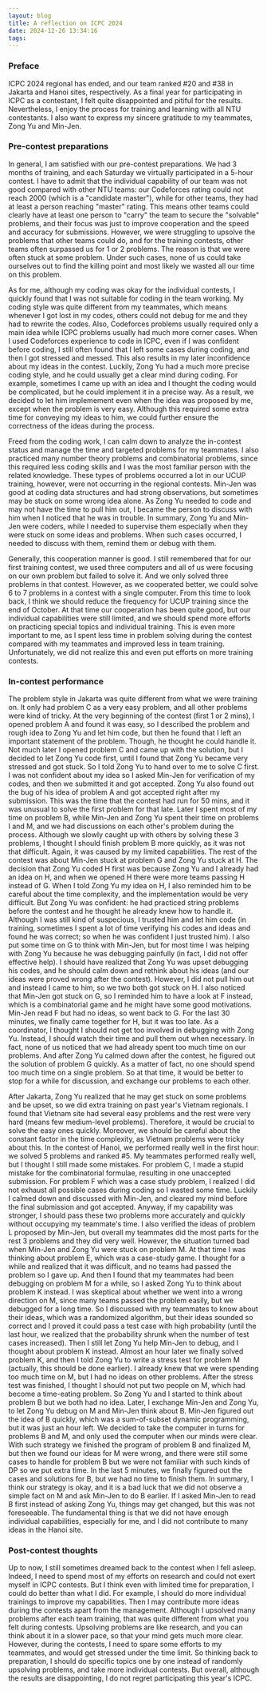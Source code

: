 ```yaml
---
layout: blog
title: A reflection on ICPC 2024
date: 2024-12-26 13:34:16
tags:
---
```

### Preface
ICPC 2024 regional has ended, and our team ranked #20 and #38 in Jakarta and Hanoi sites, respectively. As a final year for participating in ICPC as a contestant, I felt quite disappointed and pitiful for the results. Nevertheless, I enjoy the process for training and learning with all NTU contestants. I also want to express my sincere gratitude to my teammates, Zong Yu and Min-Jen.

### Pre-contest preparations
In general, I am satisfied with our pre-contest preparations. We had 3 months of training, and each Saturday we virtually participated in a 5-hour contest. I have to admit that the individual capability of our team was not good compared with other NTU teams: our Codeforces rating could not reach 2000 (which is a "candidate master"), while for other teams, they had at least a person reaching "master" rating. This means other teams could clearly have at least one person to "carry" the team to secure the "solvable" problems, and their focus was just to improve cooperation and the speed and accuracy for submissions. However, we were struggling to upsolve the problems that other teams could do, and for the training contests, other teams often surpassed us for 1 or 2 problems. The reason is that we were often stuck at some problem. Under such cases, none of us could take ourselves out to find the killing point and most likely we wasted all our time on this problem.

As for me, although my coding was okay for the individual contests, I quickly found that I was not suitable for coding in the team working. My coding style was quite different from my teammates, which means whenever I got lost in my codes, others could not debug for me and they had to rewrite the codes. Also, Codeforces problems usually required only a main idea while ICPC problems usually had much more corner cases. When I used Codeforces experience to code in ICPC, even if I was confident before coding, I still often found that I left some cases during coding, and then I got stressed and messed. This also results in my later inconfidence about my ideas in the contest. Luckily, Zong Yu had a much more precise coding style, and he could usually get a clear mind during coding. For example, sometimes I came up with an idea and I thought the coding would be complicated, but he could implement it in a precise way. As a result, we decided to let him implemement even when the idea was proposed by me, except when the problem is very easy. Although this required some extra time for conveying my ideas to him, we could further ensure the correctness of the ideas during the process.

Freed from the coding work, I can calm down to analyze the in-contest status and manage the time and targeted problems for my teammates. I also practiced many number theory problems and combinatorial problems, since this required less coding skills and I was the most familiar person with the related knowledge. These types of problems occurred a lot in our UCUP training, however, were not occurring in the regional contests. Min-Jen was good at coding data structures and had strong observations, but sometimes may be stuck on some wrong idea alone. As Zong Yu needed to code and may not have the time to pull him out, I became the person to discuss with him when I noticed that he was in trouble. In summary, Zong Yu and Min-Jen were coders, while I needed to supervise them especially when they were stuck on some ideas and problems. When such cases occurred, I needed to discuss with them, remind them or debug with them.

Generally, this cooperation manner is good. I still remembered that for our first training contest, we used three computers and all of us were focusing on our own problem but failed to solve it. And we only solved three problems in that contest. However, as we cooperated better, we could solve 6 to 7 problems in a contest with a single computer. From this time to look back, I think we should reduce the frequency for UCUP training since the end of October. At that time our cooperation has been quite good, but our individual capabilities were still limited, and we should spend more efforts on practicing special topics and individual training. This is even more important to me, as I spent less time in problem solving during the contest compared with my teammates and improved less in team training. Unfortunately, we did not realize this and even put efforts on more training contests.

### In-contest performance
The problem style in Jakarta was quite different from what we were training on. It only had problem C as a very easy problem, and all other problems were kind of tricky. At the very beginning of the contest (first 1 or 2 mins), I opened problem A and found it was easy, so I described the problem and rough idea to Zong Yu and let him code, but then he found that I left an important statement of the problem. Though, he thought he could handle it. Not much later I opened problem C and came up with the solution, but I decided to let Zong Yu code first, until I found that Zong Yu became very stressed and got stuck. So I told Zong Yu to hand over to me to solve C first. I was not confident about my idea so I asked Min-Jen for verification of my codes, and then we submitted it and got accepted. Zong Yu also found out the bug of his idea of problem A and got accepted right after my submission. This was the time that the contest had run for 50 mins, and it was unusual to solve the first problem for that late. Later I spent most of my time on problem B, while Min-Jen and Zong Yu spent their time on problems I and M, and we had discussions on each other's problem during the process. Although we slowly caught up with others by solving these 3 problems, I thought I should finish problem B more quickly, as it was not that difficult. Again, it was caused by my limited capabilities. The rest of the contest was about Min-Jen stuck at problem G and Zong Yu stuck at H. The decision that Zong Yu coded H first was because Zong Yu and I already had an idea on H, and when we opened H there were more teams passing H instead of G. When I told Zong Yu my idea on H, I also reminded him to be careful about the time complexity, and the implementation would be very difficult. But Zong Yu was confident: he had practiced string problems before the contest and he thought he already knew how to handle it. Although I was still kind of suspecious, I trusted him and let him code (in training, sometimes I spent a lot of time verifying his codes and ideas and found he was correct; so when he was confident I just trusted him). I also put some time on G to think with Min-Jen, but for most time I was helping with Zong Yu because he was debugging painfully (in fact, I did not offer effective help). I should have realized that Zong Yu was upset debugging his codes, and he should calm down and rethink about his ideas (and our ideas were proved wrong after the contest). However, I did not pull him out and instead I came to him, so we two both got stuck on H. I also noticed that Min-Jen got stuck on G, so I reminded him to have a look at F instead, which is a combinatorial game and he might have some good motivations. Min-Jen read F but had no ideas, so went back to G. For the last 30 minutes, we finally came together for H, but it was too late. As a coordinator, I thought I should not get too involved in debugging with Zong Yu. Instead, I should watch their time and pull them out when necessary. In fact, none of us noticed that we had already spent too much time on our problems. And after Zong Yu calmed down after the contest, he figured out the solution of problem G quickly. As a matter of fact, no one should spend too much time on a single problem. So at that time, it would be better to stop for a while for discussion, and exchange our problems to each other.

After Jakarta, Zong Yu realized that he may get stuck on some problems and be upset, so we did extra training on past year's Vietnam regionals. I found that Vietnam site had several easy problems and the rest were very hard (means few medium-level problems). Therefore, it would be crucial to solve the easy ones quickly. Moreover, we should be careful about the constant factor in the time complexity, as Vietnam problems were tricky about this. In the contest of Hanoi, we performed really well in the first hour: we solved 5 problems and ranked #5. My teammates performed really well, but I thought I still made some mistakes. For problem C, I made a stupid mistake for the combinatorial formulae, resulting in one unaccepted submission. For problem F which was a case study problem, I realized I did not exhaust all possible cases during coding so I wasted some time. Luckily I calmed down and discussed with Min-Jen, and cleared my mind before the final submission and got accepted. Anyway, if my capability was stronger, I should pass these two problems more accurately and quickly without occupying my teammate's time. I also verified the ideas of problem L proposed by Min-Jen, but overall my teammates did the most parts for the rest 3 problems and they did very well. However, the situation turned bad when Min-Jen and Zong Yu were stuck on problem M. At that time I was thinking about problem E, which was a case-study game. I thought for a while and realized that it was difficult, and no teams had passed the problem so I gave up. And then I found that my teammates had been debugging on problem M for a while, so I asked Zong Yu to think about problem K instead. I was skeptical about whether we went into a wrong direction on M, since many teams passed the problem easily, but we debugged for a long time. So I discussed with my teammates to know about their ideas, which was a randomized algorithm, but their ideas sounded so correct and I proved it could pass a test case with high probability (until the last hour, we realized that the probability shrunk when the number of test cases increased). Then I still let Zong Yu help Min-Jen to debug, and I thought about problem K instead. Almost an hour later we finally solved problem K, and then I told Zong Yu to write a stress test for problem M (actually, this should be done earlier). I already knew that we were spending too much time on M, but I had no ideas on other problems. After the stress test was finished, I thought I should not put two people on M, which had become a time-eating problem. So Zong Yu and I started to think about problem B but we both had no idea. Later, I exchange Min-Jen and Zong Yu, to let Zong Yu debug on M and Min-Jen think about B. Min-Jen figured out the idea of B quickly, which was a sum-of-subset dynamic programming, but it was just an hour left. We decided to take the computer in turns for problems B and M, and only used the computer when our minds were clear. With such strategy we finished the program of problem B and finalized M, but then we found our ideas for M were wrong, and there were still some cases to handle for problem B but we were not familiar with such kinds of DP so we put extra time. In the last 5 minutes, we finally figured out the cases and solutions for B, but we had no time to finish them. In summary, I think our strategy is okay, and it is a bad luck that we did not observe a simple fact on M and ask Min-Jen to do B earlier. If I asked Min-Jen to read B first instead of asking Zong Yu, things may get changed, but this was not foreseeable. The fundamental thing is that we did not have enough individual capabilities, especially for me, and I did not contribute to many ideas in the Hanoi site.

### Post-contest thoughts
Up to now, I still sometimes dreamed back to the contest when I fell asleep. Indeed, I need to spend most of my efforts on research and could not exert myself in ICPC contests. But I think even with limited time for preparation, I could do better than what I did. For example, I should do more individual trainings to improve my capabilities. Then I may contribute more ideas during the contests apart from the management. Although I upsolved many problems after each team training, that was quite different from what you felt during contests. Upsolving problems are like research, and you can think about it in a slower pace, so that your mind gets much more clear. However, during the contests, I need to spare some efforts to my teammates, and would get stressed under the time limit. So thinking back to preparation, I should do specific topics one by one instead of randomly upsolving problems, and take more individual contests. But overall, although the results are disappointing, I do not regret participating this year's ICPC.